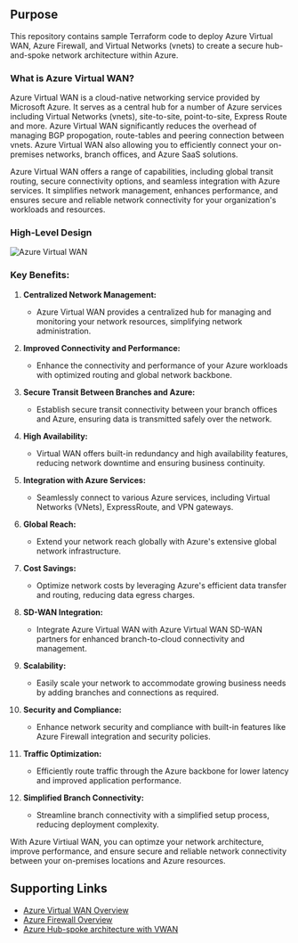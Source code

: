 ## Purpose

This repository contains sample Terraform code to deploy Azure Virtual WAN, Azure Firewall, and Virtual Networks (vnets) to create a secure hub-and-spoke network architecture within Azure.

### What is Azure Virtual WAN?

Azure Virtual WAN is a cloud-native networking service provided by Microsoft Azure. It serves as a central hub for a number of Azure services including Virtual Networks (vnets), site-to-site, point-to-site, Express Route and more. Azure Virtual WAN significantly reduces the overhead of managing BGP propogation, route-tables and peering connection between vnets. Azure Virtual WAN also allowing you to efficiently connect your on-premises networks, branch offices, and Azure SaaS solutions.

Azure Virtual WAN offers a range of capabilities, including global transit routing, secure connectivity options, and seamless integration with Azure services. It simplifies network management, enhances performance, and ensures secure and reliable network connectivity for your organization's workloads and resources.

### High-Level Design
![Azure Virtual WAN](https://github.com/2ndWatch/azure-vwan-with-azure-firewall/assets/86376621/f5498f6e-e4ee-4d29-9216-2a38ca602431)


### Key Benefits:

1. **Centralized Network Management:**
   - Azure Virtual WAN provides a centralized hub for managing and monitoring your network resources, simplifying network administration.

2. **Improved Connectivity and Performance:**
   - Enhance the connectivity and performance of your Azure workloads with optimized routing and global network backbone.

3. **Secure Transit Between Branches and Azure:**
   - Establish secure transit connectivity between your branch offices and Azure, ensuring data is transmitted safely over the network.

4. **High Availability:**
   - Virtual WAN offers built-in redundancy and high availability features, reducing network downtime and ensuring business continuity.

5. **Integration with Azure Services:**
   - Seamlessly connect to various Azure services, including Virtual Networks (VNets), ExpressRoute, and VPN gateways.

6. **Global Reach:**
   - Extend your network reach globally with Azure's extensive global network infrastructure.

7. **Cost Savings:**
   - Optimize network costs by leveraging Azure's efficient data transfer and routing, reducing data egress charges.

8. **SD-WAN Integration:**
   - Integrate Azure Virtual WAN with Azure Virtual WAN SD-WAN partners for enhanced branch-to-cloud connectivity and management.

9. **Scalability:**
   - Easily scale your network to accommodate growing business needs by adding branches and connections as required.

10. **Security and Compliance:**
    - Enhance network security and compliance with built-in features like Azure Firewall integration and security policies.

11. **Traffic Optimization:**
    - Efficiently route traffic through the Azure backbone for lower latency and improved application performance.

12. **Simplified Branch Connectivity:**
    - Streamline branch connectivity with a simplified setup process, reducing deployment complexity.

With Azure Virtiual WAN, you can optimze your network architecture, improve performance, and ensure secure and reliable network connectivity between your on-premises locations and Azure resources.

## Supporting Links
 - [Azure Virtual WAN Overview](https://learn.microsoft.com/en-us/azure/virtual-wan/virtual-wan-about)
 - [Azure Firewall Overview](https://learn.microsoft.com/en-us/azure/firewall/overview)
 - [Azure Hub-spoke architecture with VWAN](https://learn.microsoft.com/en-us/azure/architecture/networking/hub-spoke-vwan-architecture)